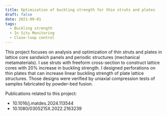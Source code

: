 ```yaml
---
title: Optimization of buckling strength for thin struts and plates
draft: false
date: 2021-09-01
tags:
  - Buckling strength
  - In Situ Monitoring
  - Close-loop control
---
```


This project focuses on analysis and optimization of thin struts and plates in lattice core sandwich panels and periodic structures (mechanical metamaterials). I use struts with freeform cross-section to construct lattice cores with 20% increase in buckling strength. I designed perforations on thin plates that can increase linear buckling strength of plate lattice structures. Those designs were verified by uniaxial compression tests of samples fabricated by powder-bed fusion.

Publications related to this project:
- 10.1016/j.matdes.2024.113544
- 10.1080/0305215X.2022.2163239


<!--more-->
